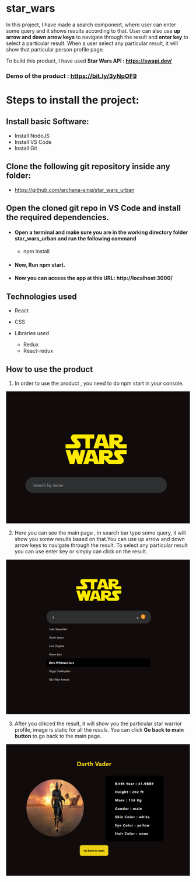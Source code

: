 # star_wars

In this project, I have made a search component, where user can enter some query and it shows results according to that.
User can also use **up arrow and down arrow keys** to navigate through the result and **enter key** to select a particular result.
When a user select any particular result, it will show that particular person profile page.

To build this product, I have used **Star Wars API  :  https://swapi.dev/** 

### Demo of the product :  https://bit.ly/3yNpOF9

# Steps to install the project:

## Install basic Software:
* Install NodeJS
* Install VS Code
* Install Git

## Clone the following git repository inside any folder:

* https://github.com/archana-sing/star_wars_urban

##  Open the cloned git repo in VS Code and install the required dependencies.

* #### Open a terminal and make sure you are in the working directory folder star_wars_urban and run the following command
  * npm install   

* #### Now, Run npm start.

* #### Now you can access the app at this URL: http://localhost:3000/


## Technologies used
  
  * React
  * CSS
  * Libraries used
      
      * Redux
      * React-redux
      
      
      
## How to use the product


 1. In order to use the product , you need to do npm start in your console.

  ![Landing Page](https://github.com/archana-sing/star_wars_urban/blob/main/Samples/star_wars_landing_page_2.png)

 2. Here you can see the main page , in search bar type some query, it will show you somw results based on that.You can use up arrow and down arrow keys to navigate through the result. To select any particular result you can use enter key or simply can click on the result.

  ![search-component](https://github.com/archana-sing/star_wars_urban/blob/main/Samples/star_wars_search_component_2.png)

 3. After you clikced the result, it will show you the particular star warrior profile, image is static for all the resuls. You can click **Go back to main button** to go back to the main page.

  ![profile page](https://github.com/archana-sing/star_wars_urban/blob/main/Samples/star_wars_profile_page_2.png)
 

  
